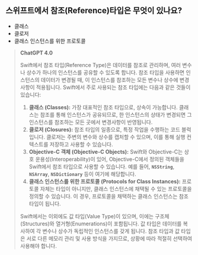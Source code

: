 ## 스위프트에서 참조(Reference)타입은 무엇이 있나요?
- 클래스
- 클로저
- 클래스 인스턴스를 위한 프로토콜
> **ChatGPT 4.0**
  >      
  > Swift에서 참조 타입(Reference Type)은 데이터를 참조로 관리하며, 여러 변수나 상수가 하나의 인스턴스를 공유할 수 있도록 합니다. 참조 타입을 사용하면 인스턴스의 데이터가 변경될 때, 이 인스턴스를 참조하는 모든 변수나 상수에 변경사항이 적용됩니다. Swift에서 주로 사용되는 참조 타입에는 다음과 같은 것들이 있습니다:
  >      
  > 1. **클래스 (Classes):** 가장 대표적인 참조 타입으로, 상속이 가능합니다. 클래스는 참조를 통해 인스턴스가 공유되므로, 한 인스턴스의 상태가 변경되면 그 인스턴스를 참조하는 모든 곳에서 변경사항이 반영됩니다.
  > 2. **클로저 (Closures):** 참조 타입의 일종으로, 특정 작업을 수행하는 코드 블럭입니다. 클로저는 주변의 변수와 상수를 캡처할 수 있으며, 이를 통해 실행 컨텍스트를 저장하고 사용할 수 있습니다.
  > 3. **Objective-C 객체 (Objective-C Objects):** Swift와 Objective-C는 상호 운용성(Interoperability)이 있어, Objective-C에서 정의된 객체들을 Swift에서 참조 타입으로 사용할 수 있습니다. 예를 들어, **`NSString`**, **`NSArray`**, **`NSDictionary`** 등이 여기에 해당합니다.
  > 4. **클래스 인스턴스를 위한 프로토콜 (Protocols for Class Instances):** 프로토콜 자체는 타입이 아니지만, 클래스 인스턴스에 채택될 수 있는 프로토콜을 정의할 수 있습니다. 이 경우, 프로토콜을 채택하는 클래스 인스턴스는 참조 타입이 됩니다.
  >      
  > Swift에서는 이외에도 값 타입(Value Type)이 있으며, 이에는 구조체(Structures)와 열거형(Enumerations)이 포함됩니다. 값 타입은 데이터를 복사하여 각 변수나 상수가 독립적인 인스턴스를 갖게 됩니다. 참조 타입과 값 타입은 서로 다른 메모리 관리 및 사용 방식을 가지므로, 상황에 따라 적절히 선택하여 사용해야 합니다.
